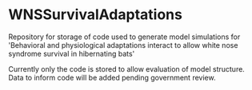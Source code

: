 # WNSSurvivalAdaptations
Repository for storage of code used to generate model simulations for 'Behavioral and physiological adaptations interact to allow white nose syndrome survival in hibernating bats'

Currently only the code is stored to allow evaluation of model structure. Data to inform code will be added pending government review.
